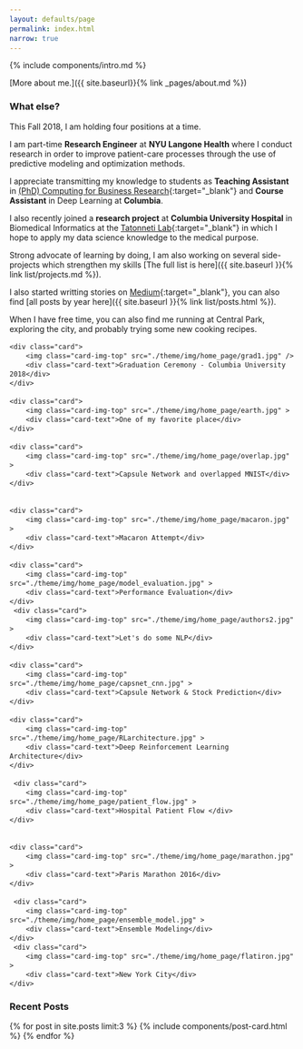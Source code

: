 ```yaml
---
layout: defaults/page
permalink: index.html
narrow: true
---
```



{% include components/intro.md %}

[More about me.]({{ site.baseurl}}{% link _pages/about.md %})

### What else?

This Fall 2018, I am holding four positions at a time. 

I am part-time <b>Research Engineer</b> at <b>NYU Langone Health</b> where I conduct research in order to improve patient-care processes through the use of predictive modeling and optimization methods. 

I appreciate transmitting my knowledge to students as <b>Teaching Assistant</b> in [(PhD) Computing for Business Research](https://www8.gsb.columbia.edu/courses/phd/2018/fall/b9122-001){:target="_blank"} and <b>Course Assistant</b> in Deep Learning at <b>Columbia</b>. 

I also recently joined a <b>research project</b> at <b>Columbia University Hospital</b> in Biomedical Informatics at the [Tatonneti Lab](http://tatonettilab.org/){:target="_blank"} in which I hope to apply my data science knowledge to the medical purpose.

Strong advocate of learning by doing, I am also working on several side-projects which strengthen my skills [The full list is here]({{ site.baseurl }}{% link list/projects.md %}). 

I also started writting stories on [Medium](https://medium.com/@selimamrouni){:target="_blank"}, you can also find [all posts by year here]({{ site.baseurl }}{% link list/posts.html %}).

When I have free time, you can also find me running at Central Park, exploring the city, and probably trying some new cooking recipes.



<div class="card-columns">
    
    <div class="card">
        <img class="card-img-top" src="./theme/img/home_page/grad1.jpg" />
        <div class="card-text">Graduation Ceremony - Columbia University 2018</div>
    </div>

    <div class="card">
        <img class="card-img-top" src="./theme/img/home_page/earth.jpg" >
        <div class="card-text">One of my favorite place</div>
    </div>

    <div class="card">
        <img class="card-img-top" src="./theme/img/home_page/overlap.jpg" >
        <div class="card-text">Capsule Network and overlapped MNIST</div>
    </div>


    <div class="card">
        <img class="card-img-top" src="./theme/img/home_page/macaron.jpg" >
        <div class="card-text">Macaron Attempt</div>
    </div>

    <div class="card">
        <img class="card-img-top" src="./theme/img/home_page/model_evaluation.jpg" >
        <div class="card-text">Performance Evaluation</div>
    </div>
     <div class="card">
        <img class="card-img-top" src="./theme/img/home_page/authors2.jpg" >
        <div class="card-text">Let's do some NLP</div>
    </div>

    <div class="card">
        <img class="card-img-top" src="./theme/img/home_page/capsnet_cnn.jpg" >
        <div class="card-text">Capsule Network & Stock Prediction</div>
    </div>

    <div class="card">
        <img class="card-img-top" src="./theme/img/home_page/RLarchitecture.jpg" >
        <div class="card-text">Deep Reinforcement Learning Architecture</div>
    </div>

     <div class="card">
        <img class="card-img-top" src="./theme/img/home_page/patient_flow.jpg" >
        <div class="card-text">Hospital Patient Flow </div>
    </div>


    <div class="card">
        <img class="card-img-top" src="./theme/img/home_page/marathon.jpg" >
        <div class="card-text">Paris Marathon 2016</div>
    </div>

     <div class="card">
        <img class="card-img-top" src="./theme/img/home_page/ensemble_model.jpg" >
        <div class="card-text">Ensemble Modeling</div>
    </div>
     <div class="card">
        <img class="card-img-top" src="./theme/img/home_page/flatiron.jpg" >
        <div class="card-text">New York City</div>
    </div>

</div>




### Recent Posts

{% for post in site.posts limit:3 %}
{% include components/post-card.html %}
{% endfor %}



